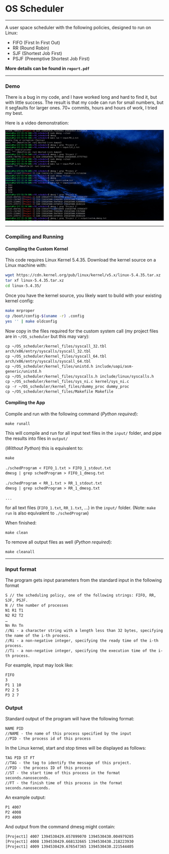 # OS Scheduler
<hr>

A user space scheduler with the following policies, designed to run on Linux:

- FIFO (First In First Out)
- RR (Round Robin)
- SJF (Shortest Job First)
- PSJF (Preemptive Shortest Job First)

**More details can be found in `report.pdf`**

<hr>

### Demo

There is a bug in my code, and I have worked long and hard to find it, but with little success. The result is that my code can run for small numbers, but it segfaults for larger ones. 70+ commits, hours and hours of work, I tried my best.

Here is a video demonstration:

[![Demo video](https://github.com/johngilbert2000/OS_scheduler/blob/master/demo/demo_vid_img.png)](https://www.youtube.com/watch?v=ljkfqwqAUFs)

<hr>

### Compiling and Running

#### Compiling the Custom Kernel

This code requires Linux Kernel 5.4.35. Download the kernel source on a Linux machine with:

```bash
wget https://cdn.kernel.org/pub/linux/kernel/v5.x/linux-5.4.35.tar.xz
tar xf linux-5.4.35.tar.xz
cd linux-5.4.35/
```

Once you have the kernel source, you likely want to build with your existing kernel config:

```bash
make mrproper
cp /boot/config-$(uname -r) .config
yes '' | make oldconfig
```

Now copy in the files required for the custom system call (my project files are in `~/OS_scheduler` but this may vary):

```bash\
cp ~/OS_scheduler/kernel_files/syscall_32.tbl arch/x86/entry/syscalls/syscall_32.tbl
cp ~/OS_scheduler/kernel_files/syscall_64.tbl arch/x86/entry/syscalls/syscall_64.tbl
cp ~/OS_scheduler/kernel_files/unistd.h include/uapi/asm-generic/unistd.h
cp ~/OS_scheduler/kernel_files/syscalls.h include/linux/syscalls.h
cp ~/OS_scheduler/kernel_files/sys_ni.c kernel/sys_ni.c
cp -r ~/OS_scheduler/kernel_files/dummy_proc dummy_proc
cp ~/OS_scheduler/kernel_files/Makefile Makefile
```


#### Compiling the App

Compile and run with the following command (*Python required*):
```
make runall
```
This will compile and run for all input text files in the `input/` folder, and pipe the results into files in `output/`


(*Without Python*) this is equivalent to:
```
make

./schedProgram < FIFO_1.txt > FIFO_1_stdout.txt
dmesg | grep schedProgram > FIFO_1_dmesg.txt

./schedProgram < RR_1.txt > RR_1_stdout.txt
dmesg | grep schedProgram > RR_1_dmesg.txt

...
```
for all text files (`FIFO_1.txt`, `RR_1.txt`, ...) in the `input/` folder. (Note: `make run` is also equivalent to `./schedProgram`)

When finished:
```
make clean
```

To remove all output files as well (*Python required*):
```
make cleanall
```

<hr>

### Input format

The program gets input parameters from the standard input in the following format
```
S // the scheduling policy, one of the following strings: FIFO, RR, SJF, PSJF.
N // the number of processes
N1 R1 T1
N2 R2 T2
…
Nn Rn Tn
//Ni - a character string with a length less than 32 bytes, specifying the name of the i-th process.
//Ri - a non-negative integer, specifying the ready time of the i-th process.
//Ti - a non-negative integer, specifying the execution time of the i-th process.
```

For example, input may look like:
```
FIFO
3
P1 1 10
P2 2 5
P3 2 7
```


### Output

Standard output of the program will have the following format:
```
NAME PID
//NAME - the name of this process specified by the input
//PID - the process id of this process
```

In the Linux kernel, start and stop times will be displayed as follows:
```
TAG PID ST FT
//TAG - the tag to identify the message of this project.
//PID - the process ID of this process
//ST - the start time of this process in the format seconds.nanoseconds.
//FT - the finish time of this process in the format seconds.nanoseconds.
```

An example output:
```
P1 4007
P2 4008
P3 4009
```

And output from the command dmesg might contain:
```
[Project1] 4007 1394530429.657899070 1394530430.004979285
[Project1] 4008 1394530429.668132665 1394530430.218223930
[Project1] 4009 1394530429.676547365 1394530430.221544405
```
